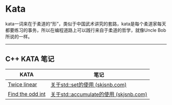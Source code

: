 # Kata

kata一词来在于柔道的“形”，类似于中国武术讲究的套路，kata是每个柔道家每天都要练习的事务，所以在编程道路上可以践行来自于柔道的哲学，就像Uncle Bob所说的一样。



---

## C++ KATA 笔记

| KATA                                                         | 笔记                                                         |
| ------------------------------------------------------------ | ------------------------------------------------------------ |
| [Twice linear](https://www.codewars.com/kata/5672682212c8ecf83e000050/cpp) | [关于std::set的使用 (skjsnb.com)](https://blog.skjsnb.com/post_23020501/) |
| [Find the odd int](https://www.codewars.com/kata/54da5a58ea159efa38000836) | [关于std::accumulate的使用 (skjsnb.com)](https://blog.skjsnb.com/post_23011901/) |

